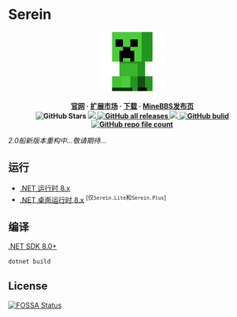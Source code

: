 # Serein

<p align="center" style="font-weight: bold;">
    <img src="src/Sources/logo.png" width="120" style="image-rendering: pixelated;">
    <br />
    <br />
    <a href="http://serein.cc">官网</a>
    ·
    <a href="http://serein.cc">扩展市场</a>
    ·
    <a href="https://github.com/SereinDev/Serein/releases/latest">下载</a>
    ·
    <a href="https://www.minebbs.com/resources/serein.4169/">MineBBS发布页</a>
    <br />
    <img alt="GitHub Stars" src="https://img.shields.io/github/stars/SereinDev/Serein?color=blue">
    <a href="https://github.com/SereinDev/Serein/releases/latest">
        <img src="https://img.shields.io/github/v/release/SereinDev/Serein?color=blue">
    </a>
    <a href="https://github.com/SereinDev/Serein/releases">
        <img alt="GitHub all releases" src="https://img.shields.io/github/downloads/SereinDev/Serein/total?color=blue">
    </a>
    <a href="https://app.fossa.com/projects/git%2Bgithub.com%2FSereinDev%2FSerein?ref=badge_shield" alt="FOSSA Status">
        <img src="https://app.fossa.com/api/projects/git%2Bgithub.com%2FSereinDev%2FSerein.svg?type=shield"/>
    </a>
    <a href="https://github.com/SereinDev/Serein/actions/workflows/build.yml">
        <img alt="GitHub bulid"
            src="https://img.shields.io/github/actions/workflow/status/SereinDev/Serein/build.yml?branch=main&color=blue">
    </a>
    <a href="https://github.com/SereinDev/Serein">
        <img alt="GitHub repo file count" src="https://img.shields.io/github/languages/code-size/SereinDev/Serein">
    </a>
</p>

*2.0船新版本重构中...敬请期待...*

## 运行

- [.NET 运行时 8.x](https://dotnet.microsoft.com/zh-cn/download/dotnet/8.0)
- [.NET 桌面运行时 8.x](https://dotnet.microsoft.com/zh-cn/download/dotnet/8.0) <sup>[仅`Serein.Lite`和`Serein.Plus`]</sup>

## 编译

[.NET SDK 8.0+](https://dotnet.microsoft.com/zh-cn/download/dotnet)

```sh
dotnet build
```


## License
[![FOSSA Status](https://app.fossa.com/api/projects/git%2Bgithub.com%2FSereinDev%2FSerein.svg?type=large)](https://app.fossa.com/projects/git%2Bgithub.com%2FSereinDev%2FSerein?ref=badge_large)